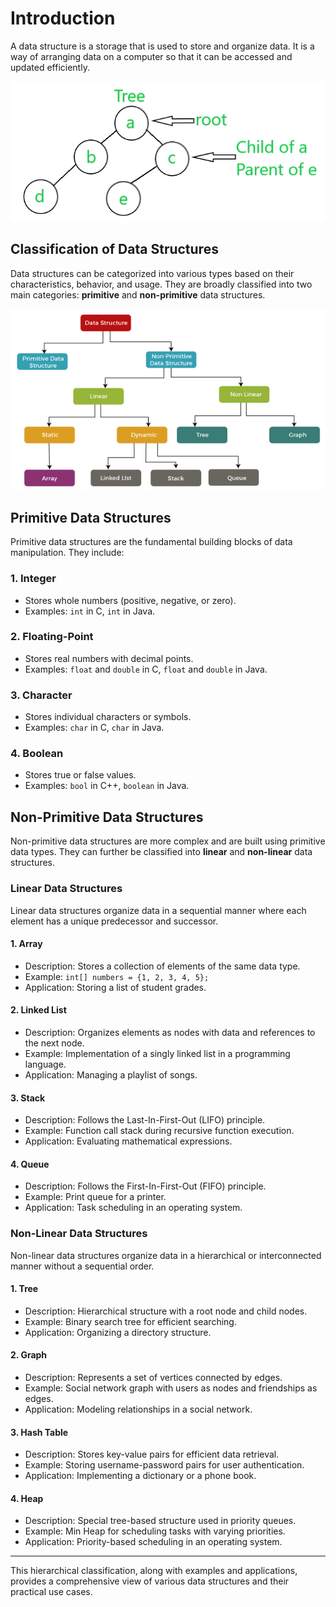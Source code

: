# Introduction
A data structure is a storage that is used to store and organize data. It is a way of arranging data on a computer so that it can be accessed and updated efficiently.

![dsaIntro](./graphics/dsa%20image.png)



## Classification of Data Structures

Data structures can be categorized into various types based on their characteristics, behavior, and usage. They are broadly classified into two main categories: **primitive** and **non-primitive** data structures.


![dsa_classification](./graphics/primitive-vs-non-primitive-data-structure.png)


## Primitive Data Structures

Primitive data structures are the fundamental building blocks of data manipulation. They include:

### 1. Integer
   - Stores whole numbers (positive, negative, or zero).
   - Examples: `int` in C, `int` in Java.

### 2. Floating-Point
   - Stores real numbers with decimal points.
   - Examples: `float` and `double` in C, `float` and `double` in Java.

### 3. Character
   - Stores individual characters or symbols.
   - Examples: `char` in C, `char` in Java.

### 4. Boolean
   - Stores true or false values.
   - Examples: `bool` in C++, `boolean` in Java.



## Non-Primitive Data Structures

Non-primitive data structures are more complex and are built using primitive data types. They can further be classified into **linear** and **non-linear** data structures.

### Linear Data Structures

Linear data structures organize data in a sequential manner where each element has a unique predecessor and successor.

#### 1. Array
   - Description: Stores a collection of elements of the same data type.
   - Example: `int[] numbers = {1, 2, 3, 4, 5};`
   - Application: Storing a list of student grades.

#### 2. Linked List
   - Description: Organizes elements as nodes with data and references to the next node.
   - Example: Implementation of a singly linked list in a programming language.
   - Application: Managing a playlist of songs.

#### 3. Stack
   - Description: Follows the Last-In-First-Out (LIFO) principle.
   - Example: Function call stack during recursive function execution.
   - Application: Evaluating mathematical expressions.

#### 4. Queue
   - Description: Follows the First-In-First-Out (FIFO) principle.
   - Example: Print queue for a printer.
   - Application: Task scheduling in an operating system.

### Non-Linear Data Structures

Non-linear data structures organize data in a hierarchical or interconnected manner without a sequential order.

#### 1. Tree
   - Description: Hierarchical structure with a root node and child nodes.
   - Example: Binary search tree for efficient searching.
   - Application: Organizing a directory structure.

#### 2. Graph
   - Description: Represents a set of vertices connected by edges.
   - Example: Social network graph with users as nodes and friendships as edges.
   - Application: Modeling relationships in a social network.

#### 3. Hash Table
   - Description: Stores key-value pairs for efficient data retrieval.
   - Example: Storing username-password pairs for user authentication.
   - Application: Implementing a dictionary or a phone book.

#### 4. Heap
   - Description: Special tree-based structure used in priority queues.
   - Example: Min Heap for scheduling tasks with varying priorities.
   - Application: Priority-based scheduling in an operating system.

---

This hierarchical classification, along with examples and applications, provides a comprehensive view of various data structures and their practical use cases.


